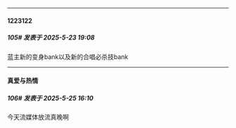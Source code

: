 ﻿
*****

####  1223122  
##### 105#       发表于 2025-5-23 19:08

蓝主新的变身bank以及新的合唱必杀技bank


*****

####  真爱与热情  
##### 106#       发表于 2025-5-25 16:10

今天流媒体放流真晚啊


